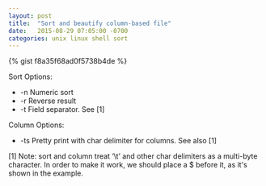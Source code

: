 ```yaml
---
layout: post
title:  "Sort and beautify column-based file"
date:   2015-08-29 07:05:00 -0700
categories: unix linux shell sort
---
```


{% gist f8a35f68ad0f5738b4de %}

Sort Options:

- -n Numeric sort
- -r Reverse result
- -t Field separator. See [1]

Column Options:

- -ts Pretty print with char delimiter for columns. See also [1]

[1] Note: sort and column treat ‘\t’ and other char delimiters  as a multi-byte character. In order to make it work, we
should place a $ before it, as it's shown in the example.
